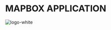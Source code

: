 # MAPBOX APPLICATION
![logo-white](https://user-images.githubusercontent.com/45468437/227206595-aea53f21-fe54-461f-ad73-487880f169bd.png)
